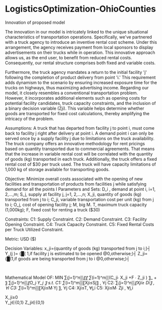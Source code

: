 # LogisticsOptimization-OhioCounties

Innovation of proposed model

The innovation in our model is intricately linked to the unique situational characteristics of transportation operations. Specifically, we've partnered with a truck agency to introduce an inventive rental cost scheme. Under this arrangement, the agency receives payment from local sponsors to display advertisements on their trucks while in operation. This innovative approach allows us, as the end user, to benefit from reduced rental costs. Consequently, our rental structure comprises both fixed and variable costs.

Furthermore, the truck agency mandates a return to the initial facility 'j' following the completion of product delivery from point 'i.' This requirement adds dynamism to the scenario by ensuring increased exposure time for the trucks on highways, thus maximizing advertising income. Regarding our model, it closely resembles a conventional transportation problem. However, it incorporates additional elements such as opening costs for potential facility candidates, truck capacity constraints, and the inclusion of a binary decision variable (Zji). This variable helps determine whether goods are transported for fixed cost calculations, thereby amplifying the intricacy of the problem.

Assumptions:
	A truck that has departed from facility j to point i, must come back to facility j right after delivery at point i.
	A demand point i can only be served once by a supply facility j due to limitations on the truck availability.
	The truck company offers an innovative methodology for rent pricings based on quantity transported due to commercial agreements. That means that the increase in variable rental cost will be correlated with the quantity of goods (kg) transported in each truck.
	Additionally, the truck offers a fixed rental cost of $30 per truck used.
	The truck will have capacity limitations of 1,000 kg of storage available for transporting goods.


Objective:   Minimize overall costs associated with the opening of new facilities and transportation of products from facilities j while satisfying demand for all the points I
Parameters and Sets:
D_i , demand at point i, i=1, 2,…,m; 
S_j, supply at facility j, j=1, 2,…,n; 
X_ji, quantity of goods (kg) transported from j to i;
C_ji, variable transportation cost per unit (kg) from j to i;
O_j, cost of opening facility j;
M, big M.
T, maximum truck capacity (1,000kg);
F, fixed cost for renting a truck ($30)

Constraints:
C1: Supply Constraint.
C2: Demand Constraint.
C3: Facility Opening Constraint.
C4: Truck Capacity Constraint.
C5: Fixed Rental Costs per Truck Utilized Constraint.

Metric:  USD ($)

Decision Variables:	
 x_ji={quantity of goods (kg) transported from j to i;}┤ 
Y_(j    )= {█( 1,if facility j is estimated to be opened @0,otherwise;)┤
Z_ji= {█(1,if goods are being transported from j to i @0,otherwise;)┤

 

Mathematical Model
OF:  MIN  ∑_(j=1)^n▒〖〖 ∑_(i=1)^m▒(C_ji∙ X_ji  +F ∙ Z_ji ) 〗_ + 〗 ∑_(j=1)^n▒〖O_j∙Y_j 〗
s.t. 
C1: ∑_(i=1)^m▒〖Xji≤Sj〗 ,       		∀j
C2: ∑_(j=1)^n▒〖Xji≥ Di〗 ,     		∀i
C3: ∑_(i=1)^m▒〖Xji≤M∙Yj 〗, 		∀j
C4: Xji≤T, 			∀j,i
C5: Xji≤M∙ Zji , 		∀j,i

X_ji≥0  
Y_j∈{0,1}
Z_ji∈{0,1}

